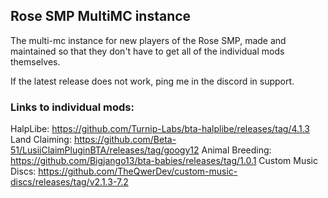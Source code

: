 ## Rose SMP MultiMC instance

The multi-mc instance for new players of the Rose SMP, made and maintained so that they don't have to get all of the individual mods themselves.

If the latest release does not work, ping me in the discord in support.

### Links to individual mods:

HalpLibe: https://github.com/Turnip-Labs/bta-halplibe/releases/tag/4.1.3 <br /> 
Land Claiming: https://github.com/Beta-51/LusiiClaimPluginBTA/releases/tag/googy12
Animal Breeding: https://github.com/Bigjango13/bta-babies/releases/tag/1.0.1
Custom Music Discs: https://github.com/TheQwerDev/custom-music-discs/releases/tag/v2.1.3-7.2
